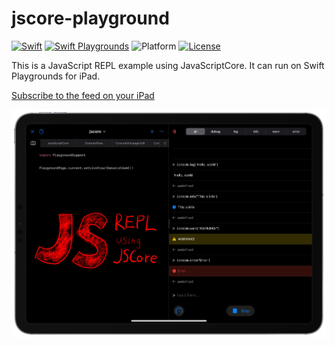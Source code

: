 # jscore-playground

[![Swift](https://img.shields.io/badge/Swift-5.1-orange.svg)](https://developer.apple.com/swift/)
[![Swift Playgrounds](https://img.shields.io/badge/Swift%20Playgrounds-3.1-orange.svg)](https://itunes.apple.com/jp/app/swift-playgrounds/id908519492)
![Platform](https://img.shields.io/badge/platform-ipados-lightgrey.svg)
[![License](https://img.shields.io/github/license/kkk669/jscore-playground.svg)](LICENSE)

This is a JavaScript REPL example using JavaScriptCore. It can run on Swift Playgrounds for iPad.

[Subscribe to the feed on your iPad](https://developer.apple.com/ul/sp0?url=https://kebo.xyz/jscore-playground/feed.json)

![](images/screenshot.png)
